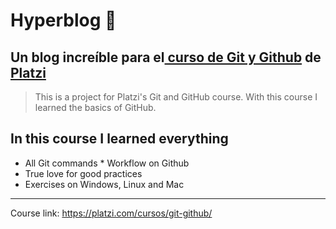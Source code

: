 # Hyperblog 💚
Un blog increíble para el[ curso de Git y Github](https://platzi.com/cursos/git-github/ " curso de Git y Github") de [Platzi](https://platzi.com/ "Platzi")
--------------------------------
> This is a project for Platzi's Git and GitHub course. With this course I learned the basics of GitHub.

## In this course I learned everything 
* All Git commands * Workflow on Github 
* True love for good practices 
* Exercises on Windows, Linux and Mac

-------------------------------
Course link: https://platzi.com/cursos/git-github/ 